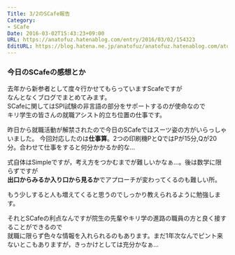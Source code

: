 ```yaml
---
Title: 3/2のSCafe報告
Category:
- SCafe
Date: 2016-03-02T15:43:23+09:00
URL: https://anatofuz.hatenablog.com/entry/2016/03/02/154323
EditURL: https://blog.hatena.ne.jp/anatofuz/anatofuz.hatenablog.com/atom/entry/8599973812278688470
---
```


<h3>今日のSCafeの感想とか</h3>

<p>去年から新参者として度々行かせてもらっていますScafeですが<br/>
なんとなくブログでまとめてみます。<br/>
SCafeに関してはSPI試験の非言語の部分をサポートするのが使命なので<br/>
キリ学生の皆さんの就職アシスト的立ち位置の仕事です。</p>

<p>昨日から就職活動が解禁されたので今日のSCafeではスーツ姿の方がいらっしゃいました。
今回対応したのは<strong>仕事算</strong>。2つの印刷機PとQではPが15分,Qが20分。合わせて仕事をすると何分かかるか的な…</p>

<p>式自体はSimpleですが，考え方をつかむまでが難しいかなぁ…。後は数学に限らずですが<br/>
<strong>出口からみるか入り口から見るか</strong>でアプローチが変わってくるのも難しい所。</p>

<p>もう少しすると人も増えてくると思うのでしっかり教えられるように勉強します。</p>

<p>それとSCafeの利点なんですが院生の先輩やキリ学の進路の職員の方と良く接することができるので<br/>
就職に限らず色々な情報を入れられるのもあります。まだ1年次なんでピント来ないとこもありますが，きっかけとしては充分かなぁ…</p>
